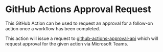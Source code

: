 # GitHub Actions Approval Request
This GitHub Action can be used to request an approval for a follow-on action once a workflow has been completed.

This action will issue a request to [github-actions-approval-api](https://github.com/jamesridgway/github-actions-approval-api) which will request approval for the given action via Microsoft Teams.

